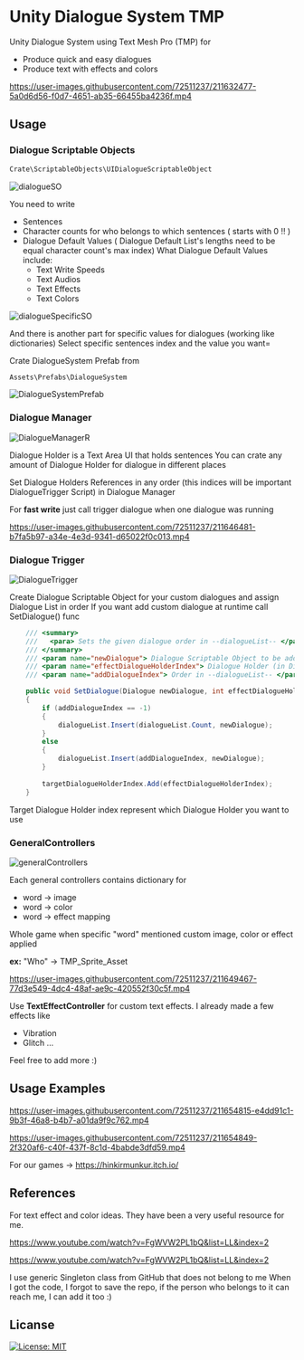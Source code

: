 # Unity Dialogue System TMP

Unity Dialogue System using Text Mesh Pro (TMP) for

- Produce quick and easy dialogues
- Produce text with effects and colors

https://user-images.githubusercontent.com/72511237/211632477-5a0d6d56-f0d7-4651-ab35-66455ba4236f.mp4


## Usage

### Dialogue Scriptable Objects

```bash
Crate\ScriptableObjects\UIDialogueScriptableObject
```

![dialogueSO](https://user-images.githubusercontent.com/72511237/211653643-b34e0b7a-bd8d-4e79-b3d8-778a3a8edab2.PNG)

You need to write 
- Sentences
- Character counts for who belongs to which sentences ( starts with 0 !! )
- Dialogue Default Values ( Dialogue Default List's lengths need to be equal character count's max index)
What Dialogue Default Values include:
    - Text Write Speeds
    - Text Audios
    - Text Effects
    - Text Colors


![dialogueSpecificSO](https://user-images.githubusercontent.com/72511237/211653686-131c880c-dfed-4471-b485-ba2069a18744.PNG)

And there is another part for specific values for dialogues (working like dictionaries)
Select specific sentences index and the value you want=




Crate DialogueSystem Prefab from
```bash
Assets\Prefabs\DialogueSystem
```

![DialogueSystemPrefab](https://user-images.githubusercontent.com/72511237/211633753-18a8d19b-7468-462a-abaf-38b1e259137a.PNG)

### Dialogue Manager

![DialogueManagerR](https://user-images.githubusercontent.com/72511237/211634812-3e5d5b8e-b423-49e3-9e63-c789a117f531.PNG)

Dialogue Holder is a Text Area UI that holds sentences
You can crate any amount of Dialogue Holder for dialogue in different places

Set Dialogue Holders References in any order (this indices will be important DialogueTrigger Script) in Dialogue Manager



For **fast write** just call trigger dialogue when one dialogue was running

https://user-images.githubusercontent.com/72511237/211646481-b7fa5b97-a34e-4e3d-9341-d65022f0c013.mp4



### Dialogue Trigger

![DialogueTrigger](https://user-images.githubusercontent.com/72511237/211634918-9666d56d-0444-45ec-9d6b-f1c69b78be2f.PNG)

Create Dialogue Scriptable Object for your custom dialogues and assign Dialogue List in order
If you want add custom dialogue at runtime call SetDialogue() func

```C#
    /// <summary>
    ///   <para> Sets the given dialogue order in --dialogueList-- </para>
    /// </summary>
    /// <param name="newDialogue"> Dialogue Scriptable Object to be added </param>
    /// <param name="effectDialogueHolderIndex"> Dialogue Holder (in Dialogue Manager) to be affected </param>
    /// <param name="addDialogueIndex"> Order in --dialogueList-- </param>

    public void SetDialogue(Dialogue newDialogue, int effectDialogueHolderIndex, int addDialogueIndex = -1)
    {
        if (addDialogueIndex == -1)
        {
            dialogueList.Insert(dialogueList.Count, newDialogue);
        }
        else
        {
            dialogueList.Insert(addDialogueIndex, newDialogue);
        }
        
        targetDialogueHolderIndex.Add(effectDialogueHolderIndex);
    }
```

Target Dialogue Holder index represent which Dialogue Holder you want to use


### GeneralControllers

![generalControllers](https://user-images.githubusercontent.com/72511237/211647556-ff01b9b1-db9b-4ec1-b487-3c86b100417b.PNG)

Each general controllers contains dictionary for
- word -> image
- word -> color
- word -> effect mapping

Whole game when specific "word" mentioned custom image, color or effect applied

**ex:** "Who" -> TMP_Sprite_Asset

https://user-images.githubusercontent.com/72511237/211649467-77d3e549-4dc4-48af-ae9c-420552f30c5f.mp4


Use **TextEffectController** for custom text effects. I already made a few effects like
- Vibration
- Glitch
...

Feel free to add more :)

## Usage Examples


https://user-images.githubusercontent.com/72511237/211654815-e4dd91c1-9b3f-46a8-b4b7-a01da9f9c762.mp4


https://user-images.githubusercontent.com/72511237/211654849-2f320af6-c40f-437f-8c1d-4babde3dfd59.mp4

For our games -> https://hinkirmunkur.itch.io/ 

## References


For text effect and color ideas. They have been a very useful resource for me.

https://www.youtube.com/watch?v=FgWVW2PL1bQ&list=LL&index=2

https://www.youtube.com/watch?v=FgWVW2PL1bQ&list=LL&index=2

I use generic Singleton class from GitHub that does not belong to me
When I got the code, I forgot to save the repo, if the person who belongs to it can reach me, I can add it too :)


## Licanse


[![License: MIT](https://img.shields.io/badge/License-MIT-yellow.svg)](https://opensource.org/licenses/MIT)


